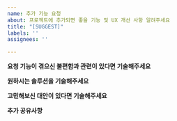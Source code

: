 ```yaml
---
name: 추가 기능 요청
about: 프로젝트에 추가되면 좋을 기능 및 UX 개선 사항 알려주세요
title: "[SUGGEST]"
labels: ''
assignees: ''

---
```


**요청 기능이 겪으신 불편함과 관련이 있다면 기술해주세요**
<!-- 겪으신 불편함이 무엇인지 정확하게 알려주세요. 예) ...와 같은 상황에서 매우 불편했습니다. ...-->

**원하시는 솔루션을 기술해주세요**
<!-- 어떤 기능이 생겼으면 좋겠는지 상세히 알려주세요 -->

**고민해보신 대안이 있다면 기술해주세요**
<!-- 원하시는 기능을 대체할 수 있는 방법을 고민해보셨다면 알려주세요 -->

**추가 공유사항**
